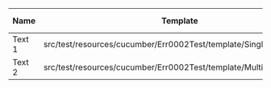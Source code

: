 |  Name  |                              Template                              | Single/Multi | Output Path |          File Pattern          |
|--------|--------------------------------------------------------------------|--------------|-------------|--------------------------------|
| Text 1 | src/test/resources/cucumber/Err0002Test/template/SingleTemplate.vm | Single       | single      | Destination.xml                |
| Text 2 | src/test/resources/cucumber/Err0002Test/template/MultiTemplate.vm  | Multi        | multi       | Destination\_${CLASS_NAME}.xml |

